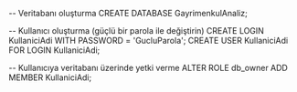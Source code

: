 -- Veritabanı oluşturma
CREATE DATABASE GayrimenkulAnaliz;

-- Kullanıcı oluşturma (güçlü bir parola ile değiştirin)
CREATE LOGIN KullaniciAdi WITH PASSWORD = 'GucluParola';
CREATE USER KullaniciAdi FOR LOGIN KullaniciAdi;

-- Kullanıcıya veritabanı üzerinde yetki verme
ALTER ROLE db_owner ADD MEMBER KullaniciAdi;